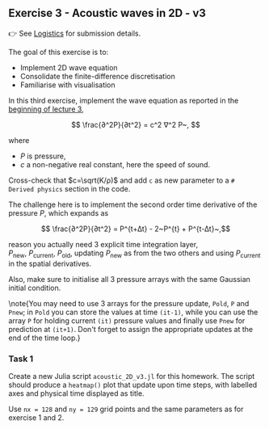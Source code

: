 <!--This file was generated, do not modify it.-->
## Exercise 3 - **Acoustic waves in 2D - v3**

👉 See [Logistics](/logistics/#submission) for submission details.

The goal of this exercise is to:
- Implement 2D wave equation
- Consolidate the finite-difference discretisation
- Familiarise with visualisation

In this third exercise, implement the wave equation as reported in the [beginning of lecture 3](#the_wave_equation),

$$ \frac{∂^2P}{∂t^2} = c^2 ∇^2 P~, $$

where
- $P$ is pressure,
- $c$ a non-negative real constant, here the speed of sound.

Cross-check that $c=\sqrt(K/ρ)$ and add `c` as new parameter to a `# Derived physics` section in the code.

The challenge here is to implement the second order time derivative of the pressure $P$, which expands as

$$  \frac{∂^2P}{∂t^2} = P^{t+∆t} - 2~P^{t} + P^{t-∆t}~,$$

reason you actually need 3 explicit time integration layer, $P_\mathrm{new},~P_\mathrm{current},~P_\mathrm{old}$, updating $P_\mathrm{new}$ as from the two others and using $P_\mathrm{current}$ in the spatial derivatives.

Also, make sure to initialise all 3 pressure arrays with the same Gaussian initial condition.

\note{You may need to use 3 arrays for the pressure update, `Pold`, `P` and `Pnew`; in `Pold` you can store the values at time `(it-1)`, while you can use the array `P` for holding current `(it)` pressure values and finally use `Pnew` for prediction at `(it+1)`. Don't forget to assign the appropriate updates at the end of the time loop.}

### Task 1

Create a new Julia script `acoustic_2D_v3.jl` for this homework. The script should produce a `heatmap()` plot that update upon time steps, with labelled axes and physical time displayed as title.

Use `nx = 128` and `ny = 129` grid points and the same parameters as for exercise 1 and 2.

